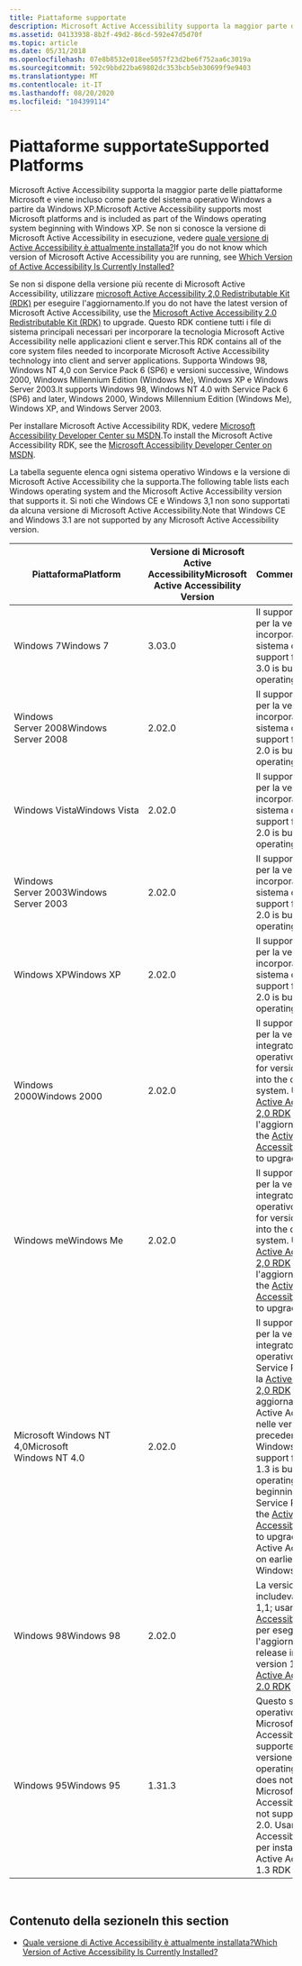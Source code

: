 ```yaml
---
title: Piattaforme supportate
description: Microsoft Active Accessibility supporta la maggior parte delle piattaforme Microsoft e viene incluso come parte del sistema operativo Windows a partire da Windows XP.
ms.assetid: 04133938-8b2f-49d2-86cd-592e47d5d70f
ms.topic: article
ms.date: 05/31/2018
ms.openlocfilehash: 07e8b8532e018ee5057f23d2be6f752aa6c3019a
ms.sourcegitcommit: 592c9bbd22ba69802dc353bcb5eb30699f9e9403
ms.translationtype: MT
ms.contentlocale: it-IT
ms.lasthandoff: 08/20/2020
ms.locfileid: "104399114"
---
```

# <a name="supported-platforms"></a><span data-ttu-id="9a3bc-103">Piattaforme supportate</span><span class="sxs-lookup"><span data-stu-id="9a3bc-103">Supported Platforms</span></span>

<span data-ttu-id="9a3bc-104">Microsoft Active Accessibility supporta la maggior parte delle piattaforme Microsoft e viene incluso come parte del sistema operativo Windows a partire da Windows XP.</span><span class="sxs-lookup"><span data-stu-id="9a3bc-104">Microsoft Active Accessibility supports most Microsoft platforms and is included as part of the Windows operating system beginning with Windows XP.</span></span> <span data-ttu-id="9a3bc-105">Se non si conosce la versione di Microsoft Active Accessibility in esecuzione, vedere [quale versione di Active Accessibility è attualmente installata?](which-version-of-active-accessibility-is-currently-installed.md)</span><span class="sxs-lookup"><span data-stu-id="9a3bc-105">If you do not know which version of Microsoft Active Accessibility you are running, see [Which Version of Active Accessibility Is Currently Installed?](which-version-of-active-accessibility-is-currently-installed.md)</span></span>

<span data-ttu-id="9a3bc-106">Se non si dispone della versione più recente di Microsoft Active Accessibility, utilizzare [microsoft Active Accessibility 2,0 Redistributable Kit (RDK)](https://www.microsoft.com/downloads/details.aspx?familyid=9b14f6e1-888a-4f1d-b1a1-da08ee4077df&displaylang=en) per eseguire l'aggiornamento.</span><span class="sxs-lookup"><span data-stu-id="9a3bc-106">If you do not have the latest version of Microsoft Active Accessibility, use the [Microsoft Active Accessibility 2.0 Redistributable Kit (RDK)](https://www.microsoft.com/downloads/details.aspx?familyid=9b14f6e1-888a-4f1d-b1a1-da08ee4077df&displaylang=en) to upgrade.</span></span> <span data-ttu-id="9a3bc-107">Questo RDK contiene tutti i file di sistema principali necessari per incorporare la tecnologia Microsoft Active Accessibility nelle applicazioni client e server.</span><span class="sxs-lookup"><span data-stu-id="9a3bc-107">This RDK contains all of the core system files needed to incorporate Microsoft Active Accessibility technology into client and server applications.</span></span> <span data-ttu-id="9a3bc-108">Supporta Windows 98, Windows NT 4,0 con Service Pack 6 (SP6) e versioni successive, Windows 2000, Windows Millennium Edition (Windows Me), Windows XP e Windows Server 2003.</span><span class="sxs-lookup"><span data-stu-id="9a3bc-108">It supports Windows 98, Windows NT 4.0 with Service Pack 6 (SP6) and later, Windows 2000, Windows Millennium Edition (Windows Me), Windows XP, and Windows Server 2003.</span></span>

<span data-ttu-id="9a3bc-109">Per installare Microsoft Active Accessibility RDK, vedere [Microsoft Accessibility Developer Center su MSDN](/windows/apps/accessibility).</span><span class="sxs-lookup"><span data-stu-id="9a3bc-109">To install the Microsoft Active Accessibility RDK, see the [Microsoft Accessibility Developer Center on MSDN](/windows/apps/accessibility).</span></span>

<span data-ttu-id="9a3bc-110">La tabella seguente elenca ogni sistema operativo Windows e la versione di Microsoft Active Accessibility che la supporta.</span><span class="sxs-lookup"><span data-stu-id="9a3bc-110">The following table lists each Windows operating system and the Microsoft Active Accessibility version that supports it.</span></span> <span data-ttu-id="9a3bc-111">Si noti che Windows CE e Windows 3,1 non sono supportati da alcuna versione di Microsoft Active Accessibility.</span><span class="sxs-lookup"><span data-stu-id="9a3bc-111">Note that Windows CE and Windows 3.1 are not supported by any Microsoft Active Accessibility version.</span></span>



| <span data-ttu-id="9a3bc-112">Piattaforma</span><span class="sxs-lookup"><span data-stu-id="9a3bc-112">Platform</span></span>                 | <span data-ttu-id="9a3bc-113">Versione di Microsoft Active Accessibility</span><span class="sxs-lookup"><span data-stu-id="9a3bc-113">Microsoft Active Accessibility Version</span></span> | <span data-ttu-id="9a3bc-114">Commenti</span><span class="sxs-lookup"><span data-stu-id="9a3bc-114">Comments</span></span>                                                                                                                                                                                                                                                            |
|--------------------------|----------------------------------------|---------------------------------------------------------------------------------------------------------------------------------------------------------------------------------------------------------------------------------------------------------------------|
| <span data-ttu-id="9a3bc-115">Windows 7</span><span class="sxs-lookup"><span data-stu-id="9a3bc-115">Windows 7</span></span>                | <span data-ttu-id="9a3bc-116">3.0</span><span class="sxs-lookup"><span data-stu-id="9a3bc-116">3.0</span></span>                                    | <span data-ttu-id="9a3bc-117">Il supporto completo per la versione 3,0 è incorporato nel sistema operativo.</span><span class="sxs-lookup"><span data-stu-id="9a3bc-117">Full support for version 3.0 is built into in the operating system.</span></span>                                                                                                                                                                                                 |
| <span data-ttu-id="9a3bc-118">Windows Server 2008</span><span class="sxs-lookup"><span data-stu-id="9a3bc-118">Windows Server 2008</span></span>      | <span data-ttu-id="9a3bc-119">2.0</span><span class="sxs-lookup"><span data-stu-id="9a3bc-119">2.0</span></span>                                    | <span data-ttu-id="9a3bc-120">Il supporto completo per la versione 2,0 è incorporato nel sistema operativo.</span><span class="sxs-lookup"><span data-stu-id="9a3bc-120">Full support for version 2.0 is built into in the operating system.</span></span>                                                                                                                                                                                                 |
| <span data-ttu-id="9a3bc-121">Windows Vista</span><span class="sxs-lookup"><span data-stu-id="9a3bc-121">Windows Vista</span></span>            | <span data-ttu-id="9a3bc-122">2.0</span><span class="sxs-lookup"><span data-stu-id="9a3bc-122">2.0</span></span>                                    | <span data-ttu-id="9a3bc-123">Il supporto completo per la versione 2,0 è incorporato nel sistema operativo.</span><span class="sxs-lookup"><span data-stu-id="9a3bc-123">Full support for version 2.0 is built into in the operating system.</span></span>                                                                                                                                                                                                 |
| <span data-ttu-id="9a3bc-124">Windows Server 2003</span><span class="sxs-lookup"><span data-stu-id="9a3bc-124">Windows Server 2003</span></span>      | <span data-ttu-id="9a3bc-125">2.0</span><span class="sxs-lookup"><span data-stu-id="9a3bc-125">2.0</span></span>                                    | <span data-ttu-id="9a3bc-126">Il supporto completo per la versione 2,0 è incorporato nel sistema operativo.</span><span class="sxs-lookup"><span data-stu-id="9a3bc-126">Full support for version 2.0 is built into in the operating system.</span></span>                                                                                                                                                                                                 |
| <span data-ttu-id="9a3bc-127">Windows XP</span><span class="sxs-lookup"><span data-stu-id="9a3bc-127">Windows XP</span></span>               | <span data-ttu-id="9a3bc-128">2.0</span><span class="sxs-lookup"><span data-stu-id="9a3bc-128">2.0</span></span>                                    | <span data-ttu-id="9a3bc-129">Il supporto completo per la versione 2,0 è incorporato nel sistema operativo.</span><span class="sxs-lookup"><span data-stu-id="9a3bc-129">Full support for version 2.0 is built into in the operating system.</span></span>                                                                                                                                                                                                 |
| <span data-ttu-id="9a3bc-130">Windows 2000</span><span class="sxs-lookup"><span data-stu-id="9a3bc-130">Windows 2000</span></span>             | <span data-ttu-id="9a3bc-131">2.0</span><span class="sxs-lookup"><span data-stu-id="9a3bc-131">2.0</span></span>                                    | <span data-ttu-id="9a3bc-132">Il supporto completo per la versione 1,3 è integrato nel sistema operativo.</span><span class="sxs-lookup"><span data-stu-id="9a3bc-132">Full support for version 1.3 is built into the operating system.</span></span> <span data-ttu-id="9a3bc-133">Usare il [Active Accessibility 2,0 RDK](https://www.microsoft.com/downloads/details.aspx?familyid=9b14f6e1-888a-4f1d-b1a1-da08ee4077df&displaylang=en) per eseguire l'aggiornamento.</span><span class="sxs-lookup"><span data-stu-id="9a3bc-133">Use the [Active Accessibility 2.0 RDK](https://www.microsoft.com/downloads/details.aspx?familyid=9b14f6e1-888a-4f1d-b1a1-da08ee4077df&displaylang=en) to upgrade.</span></span>                                                                                                |
| <span data-ttu-id="9a3bc-134">Windows me</span><span class="sxs-lookup"><span data-stu-id="9a3bc-134">Windows Me</span></span>               | <span data-ttu-id="9a3bc-135">2.0</span><span class="sxs-lookup"><span data-stu-id="9a3bc-135">2.0</span></span>                                    | <span data-ttu-id="9a3bc-136">Il supporto completo per la versione 1,3 è integrato nel sistema operativo.</span><span class="sxs-lookup"><span data-stu-id="9a3bc-136">Full support for version 1.3 is built into the operating system.</span></span> <span data-ttu-id="9a3bc-137">Usare il [Active Accessibility 2,0 RDK](https://www.microsoft.com/downloads/details.aspx?familyid=9b14f6e1-888a-4f1d-b1a1-da08ee4077df&displaylang=en) per eseguire l'aggiornamento.</span><span class="sxs-lookup"><span data-stu-id="9a3bc-137">Use the [Active Accessibility 2.0 RDK](https://www.microsoft.com/downloads/details.aspx?familyid=9b14f6e1-888a-4f1d-b1a1-da08ee4077df&displaylang=en) to upgrade.</span></span>                                                                                                |
| <span data-ttu-id="9a3bc-138">Microsoft Windows NT 4,0</span><span class="sxs-lookup"><span data-stu-id="9a3bc-138">Microsoft Windows NT 4.0</span></span> | <span data-ttu-id="9a3bc-139">2.0</span><span class="sxs-lookup"><span data-stu-id="9a3bc-139">2.0</span></span>                                    | <span data-ttu-id="9a3bc-140">Il supporto completo per la versione 1,3 è integrato nel sistema operativo a partire da Service Pack 6; usare la [Active Accessibility 2,0 RDK](https://www.microsoft.com/downloads/details.aspx?familyid=9b14f6e1-888a-4f1d-b1a1-da08ee4077df&displaylang=en) per aggiornare Microsoft Active Accessibility nelle versioni precedenti di Windows NT.</span><span class="sxs-lookup"><span data-stu-id="9a3bc-140">Full support for version 1.3 is built into the operating system beginning with Service Pack 6; use the [Active Accessibility 2.0 RDK](https://www.microsoft.com/downloads/details.aspx?familyid=9b14f6e1-888a-4f1d-b1a1-da08ee4077df&displaylang=en) to upgrade Microsoft Active Accessibility on earlier versions of Windows NT.</span></span> |
| <span data-ttu-id="9a3bc-141">Windows 98</span><span class="sxs-lookup"><span data-stu-id="9a3bc-141">Windows 98</span></span>               | <span data-ttu-id="9a3bc-142">2.0</span><span class="sxs-lookup"><span data-stu-id="9a3bc-142">2.0</span></span>                                    | <span data-ttu-id="9a3bc-143">La versione iniziale includeva la versione 1,1; usare il [Active Accessibility 2,0 RDK](https://www.microsoft.com/downloads/details.aspx?familyid=9b14f6e1-888a-4f1d-b1a1-da08ee4077df&displaylang=en) per eseguire l'aggiornamento.</span><span class="sxs-lookup"><span data-stu-id="9a3bc-143">Initial release included version 1.1; use the [Active Accessibility 2.0 RDK](https://www.microsoft.com/downloads/details.aspx?familyid=9b14f6e1-888a-4f1d-b1a1-da08ee4077df&displaylang=en) to upgrade.</span></span>                                                                                                                           |
| <span data-ttu-id="9a3bc-144">Windows 95</span><span class="sxs-lookup"><span data-stu-id="9a3bc-144">Windows 95</span></span>               | <span data-ttu-id="9a3bc-145">1.3</span><span class="sxs-lookup"><span data-stu-id="9a3bc-145">1.3</span></span>                                    | <span data-ttu-id="9a3bc-146">Questo sistema operativo non include Microsoft Active Accessibility e non supporterà la versione 2,0.</span><span class="sxs-lookup"><span data-stu-id="9a3bc-146">This operating system does not include Microsoft Active Accessibility and will not support version 2.0.</span></span> <span data-ttu-id="9a3bc-147">Usare il Active Accessibility 1,3 RDK per installare.</span><span class="sxs-lookup"><span data-stu-id="9a3bc-147">Use the Active Accessibility 1.3 RDK to install.</span></span>                                                                                                            |



 

## <a name="in-this-section"></a><span data-ttu-id="9a3bc-148">Contenuto della sezione</span><span class="sxs-lookup"><span data-stu-id="9a3bc-148">In this section</span></span>

-   [<span data-ttu-id="9a3bc-149">Quale versione di Active Accessibility è attualmente installata?</span><span class="sxs-lookup"><span data-stu-id="9a3bc-149">Which Version of Active Accessibility Is Currently Installed?</span></span>](which-version-of-active-accessibility-is-currently-installed.md)

 

 